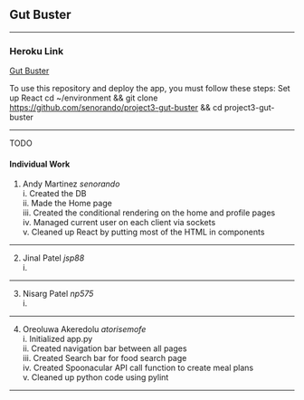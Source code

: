 ## Gut Buster

***
### Heroku Link
[Gut Buster](https://gut-buster.herokuapp.com)

To use this repository and deploy the app, you must follow these steps:
Set up React
cd ~/environment && git clone https://github.com/senorando/project3-gut-buster && cd project3-gut-buster

***

TODO

#### Individual Work

1. Andy Martinez *senorando*  
i. Created the DB   
ii. Made the Home page  
iii. Created the conditional rendering on the home and profile pages  
iv. Managed current user on each client via sockets  
v. Cleaned up React by putting most of the HTML in components  

***

2. Jinal Patel *jsp88*  
i.

***

3. Nisarg Patel *np575*  
i. 

***

4. Oreoluwa Akeredolu *atorisemofe*  
i. Initialized app.py  
ii. Created navigation bar between all pages  
iii. Created Search bar for food search page  
iv. Created Spoonacular API call function to create meal plans  
v. Cleaned up python code using pylint

***
